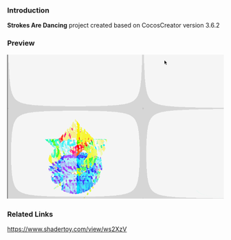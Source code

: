 ### Introduction
**Strokes Are Dancing** project created based on CocosCreator version 3.6.2

### Preview
![image](../../../gif/202212/2022120901.gif)

### Related Links
https://www.shadertoy.com/view/ws2XzV    